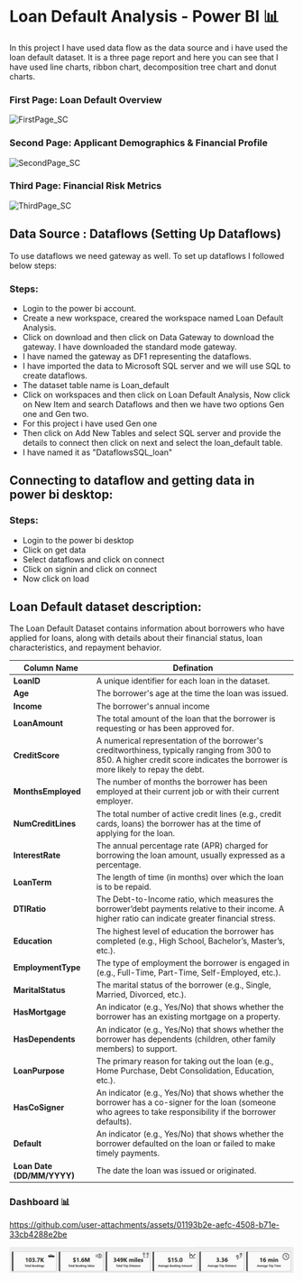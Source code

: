 # Loan Default Analysis - Power BI 📊
In this project I have used data flow as the data source and i have used the loan default dataset. 
It is a three page report and here you can see that I have used line charts, ribbon chart, decomposition tree chart and donut charts.

### First Page: Loan Default Overview

![FirstPage_SC](https://github.com/user-attachments/assets/c609e2a1-8df2-4637-a198-a7f4dd6fd3f0)

### Second Page: Applicant Demographics & Financial Profile
![SecondPage_SC](https://github.com/user-attachments/assets/9cb923ba-ed0f-49ef-8f1f-1ed81fb36ab3)

### Third Page: Financial Risk Metrics
![ThirdPage_SC](https://github.com/user-attachments/assets/fb45b845-39fb-4370-b799-6a381d3fbeef)

## Data Source : Dataflows (Setting Up Dataflows)

To use dataflows we need gateway as well. To set up dataflows I followed below steps:
### Steps:
- Login to the power bi account.
- Create a new workspace, creared the workspace named Loan Default Analysis.
- Click on download and then click on Data Gateway to download the gateway. I have downloaded the standard mode gateway.
- I have named the gateway as DF1 representing the dataflows.
- I have imported the data to Microsoft SQL server and we will use SQL to create dataflows.
- The dataset table name is Loan_default
- Click on workspaces and then click on Loan Default Analysis, Now click on New Item and search Dataflows and then we have two options Gen one and Gen two.
- For this project i have used Gen one
- Then click on Add New Tables and select SQL server and provide the details to connect then click on next and select the loan_default table.
- I have named it as "DataflowsSQL_loan"

## Connecting to dataflow and getting data in power bi desktop:

### Steps:
- Login to the power bi desktop
- Click on get data
- Select dataflows and click on connect
- Click on signin and click on connect
- Now click on load 

## Loan Default dataset description:
The Loan Default Dataset contains information about borrowers who have applied for loans, along with details about their financial status, loan characteristics, and repayment behavior.

| Column Name  | Defination |
| ------- | ------- |
| <b>LoanID</b> | A unique identifier for each loan in the dataset. |
| <b>Age</b> | The borrower's age at the time the loan was issued. |
| <b>Income</b> | The borrower's annual income |
| <b>LoanAmount</b> | The total amount of the loan that the borrower is requesting or has been approved for. |
| <b>CreditScore </b> | A numerical representation of the borrower's creditworthiness, typically ranging from 300 to 850. A higher credit score indicates the borrower is more likely to repay the debt. |
| <b> MonthsEmployed</b> | The number of months the borrower has been employed at their current job or with their current employer. |
| <b>NumCreditLines </b> | The total number of active credit lines (e.g., credit cards, loans) the borrower has at the time of applying for the loan. |
| <b>InterestRate </b> | The annual percentage rate (APR) charged for borrowing the loan amount, usually expressed as a percentage. |
| <b> LoanTerm</b> | The length of time (in months) over which the loan is to be repaid. |
| <b>DTIRatio </b> | The Debt-to-Income ratio, which measures the borrower’debt payments relative to their income. A higher ratio can indicate greater financial stress. |
| <b> Education</b> | The highest level of education the borrower has completed (e.g., High School, Bachelor’s, Master’s, etc.). |
| <b>EmploymentType </b> | The type of employment the borrower is engaged in (e.g., Full-Time, Part-Time, Self-Employed, etc.). |
| <b> MaritalStatus</b> | The marital status of the borrower (e.g., Single, Married, Divorced, etc.). |
| <b>HasMortgage </b> | An  indicator (e.g., Yes/No) that shows whether the borrower has an existing mortgage on a property. |
| <b>HasDependents </b> | An  indicator (e.g., Yes/No) that shows whether the borrower has dependents (children, other family members) to support. |
| <b> LoanPurpose</b> | The primary reason for taking out the loan (e.g., Home Purchase, Debt Consolidation, Education, etc.). |
| <b>HasCoSigner </b> | An  indicator (e.g., Yes/No) that shows whether the borrower has a co-signer for the loan (someone who agrees to take responsibility if the borrower defaults). |
| <b> Default</b> | An  indicator (e.g., Yes/No) that shows whether the borrower defaulted on the loan or failed to make timely payments. |
| <b>Loan Date (DD/MM/YYYY) </b> | The date the loan was issued or originated. |




### Dashboard 📊



https://github.com/user-attachments/assets/01193b2e-aefc-4508-b71e-33cb4288e2be







![Snap 2](https://github.com/Sanjeev4318/Power-BI-Projects/blob/main/Uber%20Trip%20Analysis/Snap%202.jpg)

